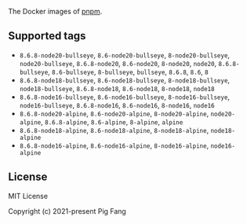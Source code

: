 The Docker images of [pnpm](https://pnpm.io).

## Supported tags

- `8.6.8-node20-bullseye`, `8.6-node20-bullseye`, `8-node20-bullseye`, `node20-bullseye`, `8.6.8-node20`, `8.6-node20`, `8-node20`, `node20`, `8.6.8-bullseye`, `8.6-bullseye`, `8-bullseye`, `bullseye`, `8.6.8`, `8.6`, `8`
- `8.6.8-node18-bullseye`, `8.6-node18-bullseye`, `8-node18-bullseye`, `node18-bullseye`, `8.6.8-node18`, `8.6-node18`, `8-node18`, `node18`
- `8.6.8-node16-bullseye`, `8.6-node16-bullseye`, `8-node16-bullseye`, `node16-bullseye`, `8.6.8-node16`, `8.6-node16`, `8-node16`, `node16`
- `8.6.8-node20-alpine`, `8.6-node20-alpine`, `8-node20-alpine`, `node20-alpine`, `8.6.8-alpine`, `8.6-alpine`, `8-alpine`, `alpine`
- `8.6.8-node18-alpine`, `8.6-node18-alpine`, `8-node18-alpine`, `node18-alpine`
- `8.6.8-node16-alpine`, `8.6-node16-alpine`, `8-node16-alpine`, `node16-alpine`

## License

MIT License

Copyright (c) 2021-present Pig Fang
